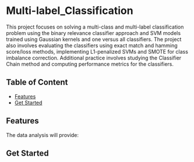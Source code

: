 # Multi-label_Classification
This project focuses on solving a multi-class and multi-label classification problem using the binary relevance classifier approach and SVM models trained using Gaussian kernels and one versus all classifiers. The project also involves evaluating the classifiers using exact match and hamming score/loss methods, implementing L1-penalized SVMs and SMOTE for class imbalance correction. Additional practice involves studying the Classifier Chain method and computing performance metrics for the classifiers.

## Table of Content
* [Features](https://github.com/Weijia-Wang341/Multi-label_Classification/blob/main/README.md#Features)
* [Get Started](https://github.com/Weijia-Wang341/Multi-label_Classification/blob/main/README.md#Get-Started)

## Features
The data analysis will provide:


## Get Started
